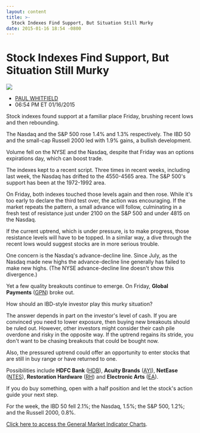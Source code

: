 ```yaml
---
layout: content
title: >-
  Stock Indexes Find Support, But Situation Still Murky
date: 2015-01-16 18:54 -0800
---
```



Stock Indexes Find Support, But Situation Still Murky
======================================================


![](https://www.investors.com/wp-content/uploads/ibd-migrated-images/MPv_150120_635570175641982887.png)

* [PAUL WHITFIELD](https://www.investors.com/author/whitfieldp/ "Posts by PAUL WHITFIELD")
* 06:54 PM ET 01/16/2015




  

Stock indexes found support at a familiar place Friday, brushing recent lows and then rebounding.

  

The Nasdaq and the S&P 500 rose 1.4% and 1.3% respectively. The IBD 50 and the small-cap Russell 2000 led with 1.9% gains, a bullish development.

  

Volume fell on the NYSE and the Nasdaq, despite that Friday was an options expirations day, which can boost trade.

  

The indexes kept to a recent script. Three times in recent weeks, including last week, the Nasdaq has drifted to the 4550-4565 area. The S&P 500's support has been at the 1972-1992 area.

  

On Friday, both indexes touched those levels again and then rose. While it's too early to declare the third test over, the action was encouraging. If the market repeats the pattern, a small advance will follow, culminating in a fresh test of resistance just under 2100 on the S&P 500 and under 4815 on the Nasdaq.

  

If the current uptrend, which is under pressure, is to make progress, those resistance levels will have to be topped. In a similar way, a dive through the recent lows would suggest stocks are in more serious trouble.

  

One concern is the Nasdaq's advance-decline line. Since July, as the Nasdaq made new highs the advance-decline line generally has failed to make new highs. (The NYSE advance-decline line doesn't show this divergence.)

  

Yet a few quality breakouts continue to emerge. On Friday, **Global Payments** ([GPN](https://research.investors.com/quote.aspx?symbol=GPN)) broke out.

  

How should an IBD-style investor play this murky situation?

  

The answer depends in part on the investor's level of cash. If you are convinced you need to lower exposure, then buying new breakouts should be ruled out. However, other investors might consider their cash pile overdone and risky in the opposite way. If the uptrend regains its stride, you don't want to be chasing breakouts that could be bought now.

  

Also, the pressured uptrend could offer an opportunity to enter stocks that are still in buy range or have returned to one.

  

Possibilities include **HDFC Bank** ([HDB](https://research.investors.com/quote.aspx?symbol=HDB)), **Acuity Brands** ([AYI](https://research.investors.com/quote.aspx?symbol=AYI)), **NetEase** ([NTES](https://research.investors.com/quote.aspx?symbol=NTES)), **Restoration Hardware** ([RH](https://research.investors.com/quote.aspx?symbol=RH)) and **Electronic Arts** ([EA](https://research.investors.com/quote.aspx?symbol=EA)).

  

If you do buy something, open with a half position and let the stock's action guide your next step.

  

For the week, the IBD 50 fell 2.1%; the Nasdaq, 1.5%; the S&P 500, 1.2%; and the Russell 2000, 0.8%.

  

[Click here to access the General Market Indicator Charts](https://www.investors.com/pdf/GMI_012015.pdf).




